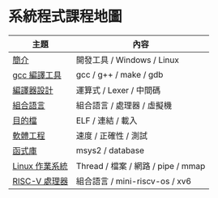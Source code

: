 # 系統程式課程地圖

主題                         | 內容
-----------------------------|--------------------------------------------
[簡介](01-sp/)                | 開發工具 / Windows / Linux
[gcc 編譯工具](02-gcc/)        | gcc / g++ / make / gdb
[編譯器設計](03-compiler/)     | 運算式 / Lexer / 中間碼
[組合語言](04-asm/)             | 組合語言 / 處理器 / 虛擬機
[目的檔](05-obj/)              | ELF / 連結 / 載入
[軟體工程](06-se/)               | 速度 / 正確性 / 測試
[函式庫](07-lib/)              | msys2 / database
[Linux 作業系統](08-os/)        | Thread / 檔案 / 網路 / pipe / mmap
[RISC-V 處理器](09-riscv/)      | 組合語言 / mini-riscv-os / xv6 

